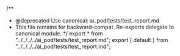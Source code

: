 /**
 * @deprecated Use canonical: ai_pod/tests/test_report.md
 * This file remains for backward-compat. Re-exports delegate to canonical module.
 */
export * from "../../../../ai_pod/tests/test_report.md";
export { default } from "../../../../ai_pod/tests/test_report.md";
